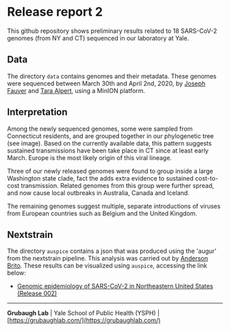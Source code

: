 # Release report 2
This github repository shows preliminary results related to 18 SARS-CoV-2 genomes (from NY and CT) sequenced in our laboratory at Yale.

## Data

The directory `data` contains genomes and their metadata. These genomes were sequenced between March 30th and April 2nd, 2020, by [Joseph Fauver](https://twitter.com/JosephFauver) and [Tara Alpert](https://twitter.com/tdalpert), using a MinION platform.

## Interpretation

Among the newly sequenced genomes, some were sampled from Connecticut residents, and are grouped together in our phylogenetic tree (see image). Based on the currently available data, this pattern suggests sustained transmissions have been take place in CT since at least early March. Europe is the most likely origin of this viral lineage.

Three of our newly released genomes were found to group inside a large Washington state clade, fact the adds extra evidence to sustained cost-to-cost transmission. Related genomes from this group were further spread, and now cause local outbreaks in Australia, Canada and Iceland.

The remaining genomes suggest multiple, separate introductions of viruses from European countries such as Belgium and the United Kingdom.

## Nextstrain

The directory `auspice` contains a json that was produced using the 'augur' from the nextstrain pipeline. This analysis was carried out by [Anderson Brito](). These results can be visualized using `auspice`, accessing the link below:

* [Genomic epidemiology of SARS-CoV-2 in Northeastern United States (Release 002)](https://nextstrain.org/community/andersonbrito/ns-temp/cvd002)

---

**Grubaugh Lab** | Yale School of Public Health (YSPH) | [https://grubaughlab.com/](https://grubaughlab.com/)

